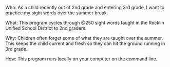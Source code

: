 Who: As a child recently out of 2nd grade and entering 3rd grade, I want to practice my sight words over the summer break. 

What: This program cycles through @250 sight words taught in the Rocklin Unified School District to 2nd graders. 

Why: Children often forget some of what they are taught over the summer. This keeps the child current and fresh so they can hit the ground running in 3rd grade.

How: This program runs locally on your computer on the command line. 
